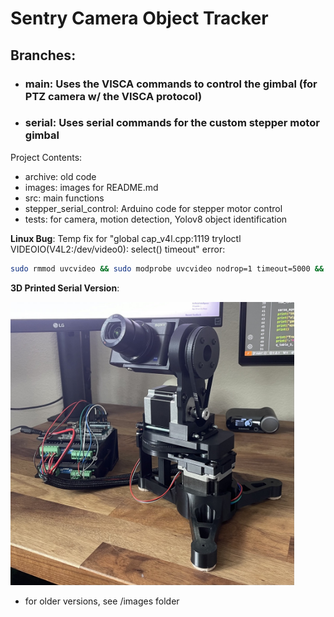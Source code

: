 # Sentry Camera Object Tracker

## Branches:
- ### main: Uses the VISCA commands to control the gimbal (for PTZ camera w/ the VISCA protocol)
- ### serial: Uses serial commands for the custom stepper motor gimbal

Project Contents:
- archive: old code
- images: images for README.md
- src: main functions
- stepper_serial_control: Arduino code for stepper motor control
- tests: for camera, motion detection, Yolov8 object identification

**Linux Bug**:
Temp fix for "global cap_v4l.cpp:1119 tryIoctl VIDEOIO(V4L2:/dev/video0): select() timeout" error:
```bash
sudo rmmod uvcvideo && sudo modprobe uvcvideo nodrop=1 timeout=5000 && python main.py
```

**3D Printed Serial Version**:

<img src="images/final_serial_version.jpeg" width="90%" height="90%">

- for older versions, see /images folder
